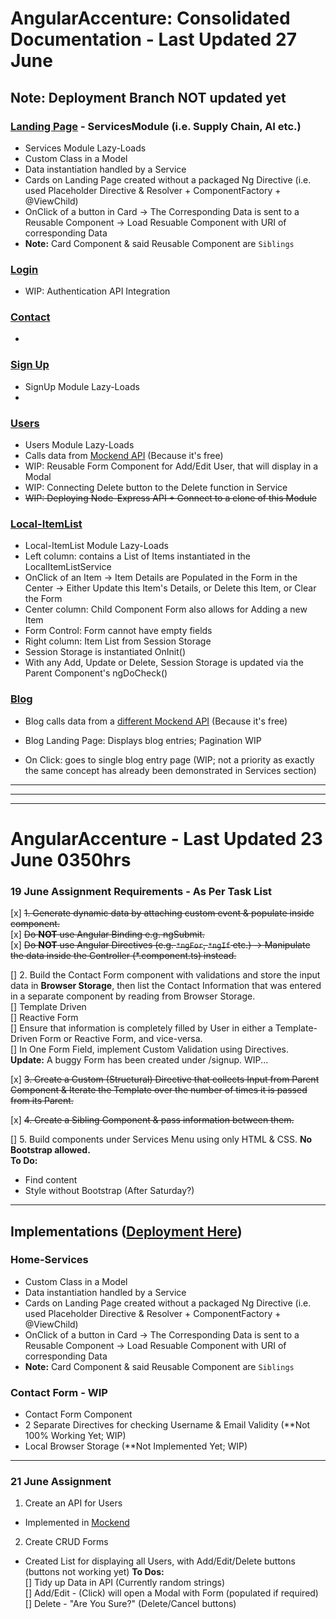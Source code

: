 # AngularAccenture: Consolidated Documentation - Last Updated 27 June

## Note: Deployment Branch **NOT** updated yet

### [Landing Page](https://margohpolo.github.io/angularProject/) - ServicesModule (i.e. Supply Chain, AI etc.)

- Services Module Lazy-Loads
- Custom Class in a Model
- Data instantiation handled by a Service
- Cards on Landing Page created without a packaged Ng Directive (i.e. used Placeholder Directive & Resolver + ComponentFactory + @ViewChild)
- OnClick of a button in Card -> The Corresponding Data is sent to a Reusable Component -> Load Resuable Component with URI of corresponding Data
- **Note:** Card Component & said Reusable Component are `Siblings`

### [Login](https://margohpolo.github.io/angularProject/login)

- WIP: Authentication API Integration

### [Contact](https://margohpolo.github.io/angularProject/contact)

-

### [Sign Up](https://margohpolo.github.io/angularProject/signup)

- SignUp Module Lazy-Loads
-

### [Users](https://margohpolo.github.io/angularProject/users)

- Users Module Lazy-Loads
- Calls data from [Mockend API](https://github.com/margohpolo/angularProjectAPI/blob/main/README.md) (Because it's free)
- WIP: Reusable Form Component for Add/Edit User, that will display in a Modal
- WIP: Connecting Delete button to the Delete function in Service
- ~~WIP: Deploying Node-Express API + Connect to a clone of this Module~~

### [Local-ItemList](https://margohpolo.github.io/angularProject/local-itemlist)

- Local-ItemList Module Lazy-Loads
- Left column: contains a List of Items instantiated in the LocalItemListService
- OnClick of an Item -> Item Details are Populated in the Form in the Center -> Either Update this Item's Details, or Delete this Item, or Clear the Form
- Center column: Child Component Form also allows for Adding a new Item
- Form Control: Form cannot have empty fields
- Right column: Item List from Session Storage
- Session Storage is instantiated OnInit()
- With any Add, Update or Delete, Session Storage is updated via the Parent Component's ngDoCheck()

### [Blog](https://margohpolo.github.io/angularProject/blog)

- Blog calls data from a [different Mockend API](https://github.com/margohpolo/angularProjectBlogAPI/blob/main/README.md) (Because it's free)

- Blog Landing Page: Displays blog entries; Pagination WIP

- On Click: goes to single blog entry page (WIP; not a priority as exactly the same concept has already been demonstrated in Services section)

---

---

---

# AngularAccenture - Last Updated 23 June 0350hrs

### 19 June Assignment Requirements - As Per Task List

[x] ~~1. Generate dynamic data by attaching custom event & populate inside component.~~  
[x] ~~Do **NOT** use Angular Binding e.g. ngSubmit.~~  
[x] ~~Do **NOT** use Angular Directives (e.g. `*ngFor`, `*ngIf` etc.) -> Manipulate the data inside the Controller (\*.component.ts) instead.~~

[] 2. Build the Contact Form component with validations and store the input data in **Browser Storage**, then list the Contact Information that was entered in a separate component by reading from Browser Storage.  
[] Template Driven  
[] Reactive Form  
[] Ensure that information is completely filled by User in either a Template-Driven Form or Reactive Form, and vice-versa.  
[] In One Form Field, implement Custom Validation using Directives.  
**Update:** A buggy Form has been created under /signup. WIP...

[x] ~~3. Create a Custom (Structural) Directive that collects Input from Parent Component & Iterate the Template over the number of times it is passed from its Parent.~~

[x] ~~4. Create a Sibling Component & pass information between them.~~

[] 5. Build components under Services Menu using only HTML & CSS. **No Bootstrap allowed.**  
**To Do:**

- Find content
- Style without Bootstrap (After Saturday?)

---

## Implementations ([Deployment Here](https://margohpolo.github.io/angularProject/))

### Home-Services

- Custom Class in a Model
- Data instantiation handled by a Service
- Cards on Landing Page created without a packaged Ng Directive (i.e. used Placeholder Directive & Resolver + ComponentFactory + @ViewChild)
- OnClick of a button in Card -> The Corresponding Data is sent to a Reusable Component -> Load Resuable Component with URI of corresponding Data
- **Note:** Card Component & said Reusable Component are `Siblings`

### Contact Form - **WIP**

- Contact Form Component
- 2 Separate Directives for checking Username & Email Validity (\*\*Not 100% Working Yet; WIP)
- Local Browser Storage (\*\*Not Implemented Yet; WIP)

---

### 21 June Assignment

1. Create an API for Users

- Implemented in [Mockend](https://mockend.com/margohpolo/angularProjectAPI/users)

2. Create CRUD Forms

- Created List for displaying all Users, with Add/Edit/Delete buttons (buttons not working yet)
  **To Dos:**  
  [] Tidy up Data in API (Currently random strings)  
   [] Add/Edit - (Click) will open a Modal with Form (populated if required)  
   [] Delete - "Are You Sure?" (Delete/Cancel buttons)
